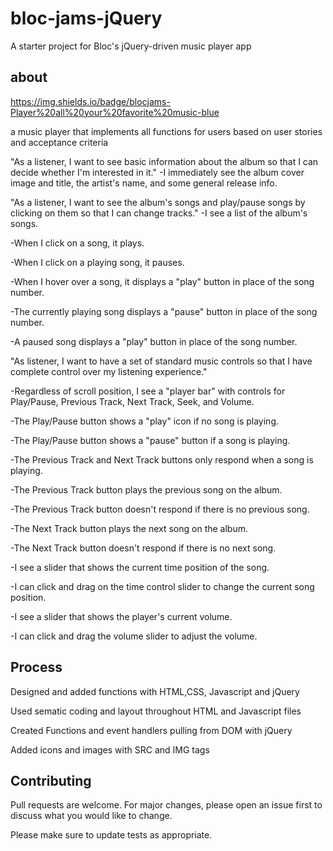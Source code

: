 
# bloc-jams-jQuery

A starter project for Bloc's jQuery-driven music player app

## about
https://img.shields.io/badge/blocjams-Player%20all%20your%20favorite%20music-blue

a music player that implements all functions for users based on user stories and acceptance criteria

"As a listener, I want to see basic information about the album so that I can decide whether I'm interested in it."
-I immediately see the album cover image and title, the artist's name, and some general release info.

"As a listener, I want to see the album's songs and play/pause songs by clicking on them so that I can change tracks."
-I see a list of the album's songs.

-When I click on a song, it plays.

-When I click on a playing song, it pauses.

-When I hover over a song, it displays a "play" button in place of the song number.

-The currently playing song displays a "pause" button in place of the song number.

-A paused song displays a "play" button in place of the song number.

"As listener, I want to have a set of standard music controls so that I have complete control over my listening experience."

-Regardless of scroll position, I see a "player bar" with controls for Play/Pause, Previous Track, Next Track, Seek, and Volume.

-The Play/Pause button shows a "play" icon if no song is playing.

-The Play/Pause button shows a "pause" button if a song is playing.

-The Previous Track and Next Track buttons only respond when a song is playing.

-The Previous Track button plays the previous song on the album.

-The Previous Track button doesn't respond if there is no previous song.

-The Next Track button plays the next song on the album.

-The Next Track button doesn't respond if there is no next song.

-I see a slider that shows the current time position of the song.

-I can click and drag on the time control slider to change the current song position.

-I see a slider that shows the player's current volume.

-I can click and drag the volume slider to adjust the volume.

## Process

Designed and added functions with HTML,CSS, Javascript and jQuery

Used sematic coding and layout throughout HTML and Javascript files

Created Functions and event handlers pulling from DOM with jQuery

Added icons and images with SRC and IMG tags 


## Contributing
Pull requests are welcome. For major changes, please open an issue first to discuss what you would like to change.

Please make sure to update tests as appropriate.
